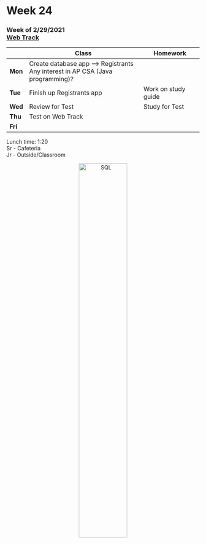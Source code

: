 <meta http-equiv="refresh" content="300"/>

# Week 24

### Week of 2/29/2021<br>[Web Track](/ap/curriculum/web)

|         | Class | Homework |
| ------- | ----- | -------- |
| **Mon** | Create database app --> Registrants<br>Any interest in AP CSA (Java programming)? |  |
| **Tue** | Finish up Registrants app | Work on study guide  |
| **Wed** | Review for Test | Study for Test |
| **Thu** | Test on Web Track |  |
| **Fri** |  |  |

Lunch time: 1:20  
Sr - Cafeteria  
Jr - Outside/Classroom  

<div style="text-align:center">
<img src="https://storage.googleapis.com/hackersandslackers-cdn/2019/02/SQLpt1-3.jpg" alt="SQL" width="50%">
</div>